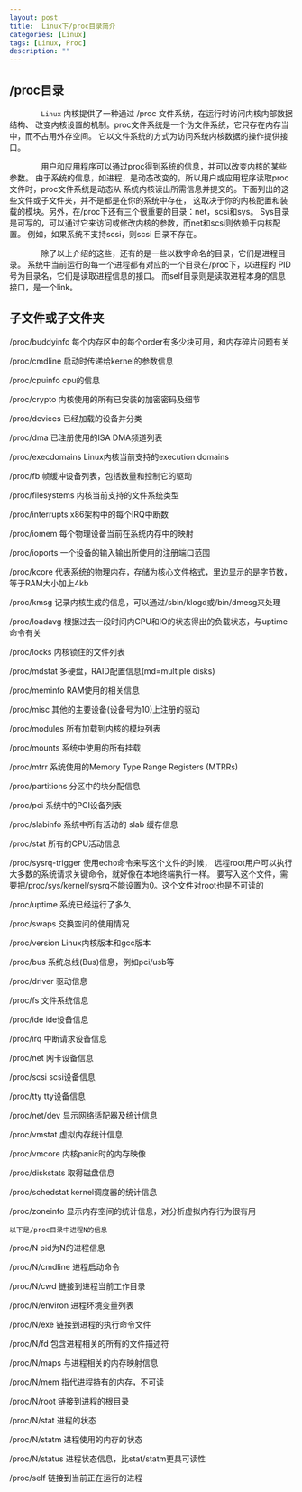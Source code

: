 ```yaml
---
layout: post
title:  Linux下/proc目录简介
categories: [Linux]
tags: [Linux, Proc]
description: ""
---
```


## /proc目录
&emsp;&emsp;&emsp;&emsp;`Linux` 内核提供了一种通过 /proc 文件系统，在运行时访问内核内部数据结构、
改变内核设置的机制。proc文件系统是一个伪文件系统，它只存在内存当中，而不占用外存空间。
它以文件系统的方式为访问系统内核数据的操作提供接口。

&emsp;&emsp;&emsp;&emsp;用户和应用程序可以通过proc得到系统的信息，并可以改变内核的某些参数。
由于系统的信息，如进程，是动态改变的，所以用户或应用程序读取proc文件时，proc文件系统是动态从
系统内核读出所需信息并提交的。下面列出的这些文件或子文件夹，并不是都是在你的系统中存在，
这取决于你的内核配置和装载的模块。另外，在/proc下还有三个很重要的目录：net，scsi和sys。 
Sys目录是可写的，可以通过它来访问或修改内核的参数，而net和scsi则依赖于内核配置。
例如，如果系统不支持scsi，则scsi 目录不存在。

&emsp;&emsp;&emsp;&emsp;除了以上介绍的这些，还有的是一些以数字命名的目录，它们是进程目录。
系统中当前运行的每一个进程都有对应的一个目录在/proc下，以进程的 PID号为目录名，它们是读取进程信息的接口。
而self目录则是读取进程本身的信息接口，是一个link。

## 子文件或子文件夹
/proc/buddyinfo 每个内存区中的每个order有多少块可用，和内存碎片问题有关

/proc/cmdline   启动时传递给kernel的参数信息

/proc/cpuinfo   cpu的信息

/proc/crypto    内核使用的所有已安装的加密密码及细节

/proc/devices   已经加载的设备并分类

/proc/dma       已注册使用的ISA DMA频道列表

/proc/execdomains Linux内核当前支持的execution domains

/proc/fb        帧缓冲设备列表，包括数量和控制它的驱动

/proc/filesystems 内核当前支持的文件系统类型

/proc/interrupts  x86架构中的每个IRQ中断数

/proc/iomem       每个物理设备当前在系统内存中的映射

/proc/ioports     一个设备的输入输出所使用的注册端口范围

/proc/kcore       代表系统的物理内存，存储为核心文件格式，里边显示的是字节数，等于RAM大小加上4kb

/proc/kmsg        记录内核生成的信息，可以通过/sbin/klogd或/bin/dmesg来处理

/proc/loadavg     根据过去一段时间内CPU和IO的状态得出的负载状态，与uptime命令有关

/proc/locks       内核锁住的文件列表

/proc/mdstat      多硬盘，RAID配置信息(md=multiple disks)

/proc/meminfo     RAM使用的相关信息

/proc/misc        其他的主要设备(设备号为10)上注册的驱动

/proc/modules     所有加载到内核的模块列表

/proc/mounts      系统中使用的所有挂载

/proc/mtrr        系统使用的Memory Type Range Registers (MTRRs)

/proc/partitions  分区中的块分配信息

/proc/pci         系统中的PCI设备列表

/proc/slabinfo    系统中所有活动的 slab 缓存信息

/proc/stat        所有的CPU活动信息

/proc/sysrq-trigger 使用echo命令来写这个文件的时候，
远程root用户可以执行大多数的系统请求关键命令，就好像在本地终端执行一样。
要写入这个文件，需要把/proc/sys/kernel/sysrq不能设置为0。这个文件对root也是不可读的

/proc/uptime      系统已经运行了多久

/proc/swaps       交换空间的使用情况

/proc/version     Linux内核版本和gcc版本

/proc/bus         系统总线(Bus)信息，例如pci/usb等

/proc/driver      驱动信息

/proc/fs          文件系统信息

/proc/ide         ide设备信息

/proc/irq         中断请求设备信息

/proc/net         网卡设备信息

/proc/scsi        scsi设备信息

/proc/tty         tty设备信息

/proc/net/dev     显示网络适配器及统计信息

/proc/vmstat      虚拟内存统计信息

/proc/vmcore      内核panic时的内存映像

/proc/diskstats   取得磁盘信息

/proc/schedstat   kernel调度器的统计信息

/proc/zoneinfo    显示内存空间的统计信息，对分析虚拟内存行为很有用

`以下是/proc目录中进程N的信息`

/proc/N         pid为N的进程信息

/proc/N/cmdline 进程启动命令

/proc/N/cwd     链接到进程当前工作目录

/proc/N/environ 进程环境变量列表

/proc/N/exe     链接到进程的执行命令文件

/proc/N/fd      包含进程相关的所有的文件描述符

/proc/N/maps    与进程相关的内存映射信息

/proc/N/mem     指代进程持有的内存，不可读

/proc/N/root    链接到进程的根目录

/proc/N/stat    进程的状态

/proc/N/statm   进程使用的内存的状态

/proc/N/status  进程状态信息，比stat/statm更具可读性

/proc/self      链接到当前正在运行的进程

